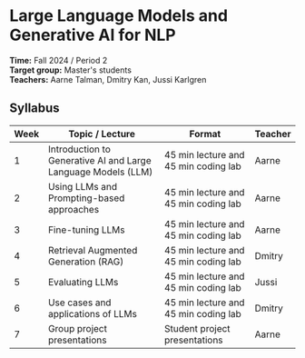 # Large Language Models and Generative AI for NLP

**Time:** Fall 2024 / Period 2\
**Target group:** Master's students\
**Teachers:** Aarne Talman, Dmitry Kan, Jussi Karlgren

## Syllabus

| Week | Topic / Lecture                                               | Format                               | Teacher |
|------|---------------------------------------------------------------|--------------------------------------|---------|
| 1    | Introduction to Generative AI and Large Language Models (LLM) | 45 min lecture and 45 min coding lab | Aarne   |
| 2    | Using LLMs and Prompting-based approaches                     | 45 min lecture and 45 min coding lab | Aarne   |
| 3    | Fine-tuning LLMs                                              | 45 min lecture and 45 min coding lab | Aarne   |
| 4    | Retrieval Augmented Generation (RAG)                          | 45 min lecture and 45 min coding lab | Dmitry  |
| 5    | Evaluating LLMs                                               | 45 min lecture and 45 min coding lab | Jussi   |
| 6    | Use cases and applications of LLMs                            | 45 min lecture and 45 min coding lab | Dmitry  |
| 7    | Group project presentations                                   | Student project presentations        | Aarne   |
